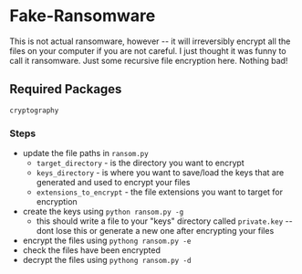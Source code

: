 # Fake-Ransomware

This is not actual ransomware, however -- it will irreversibly encrypt all the files on your computer if you are not careful. I just thought it was funny to call it ransomware. Just some recursive file encryption here. Nothing bad!

## Required Packages
```
cryptography
```

### Steps
- update the file paths in `ransom.py`
  - `target_directory` - is the directory you want to encrypt
  - `keys_directory` - is where you want to save/load the keys that are generated and used to encrypt your files
  - `extensions_to_encrypt` - the file extensions you want to target for encryption
- create the keys using `python ransom.py -g`
  - this should write a file to your "keys" directory called `private.key` -- dont lose this or generate a new one after encrypting your files
- encrypt the files using `pythong ransom.py -e`
- check the files have been encrypted
- decrypt the files using `pythong ransom.py -d`
